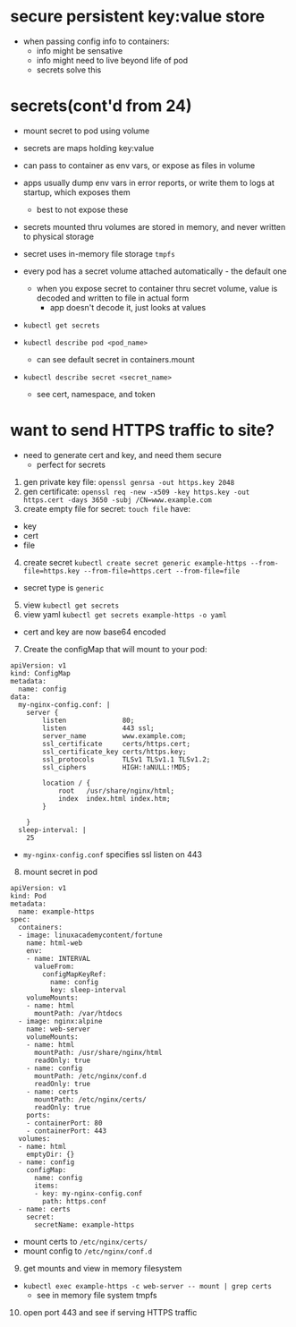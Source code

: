 # secure persistent key:value store
- when passing config info to containers: 
    - info might be sensative
    - info might need to live beyond life of pod
    - secrets solve this

# secrets(cont'd from 24)
- mount secret to pod using volume
- secrets are maps holding key:value
- can pass to container as env vars, or expose as files in volume

- apps usually dump env vars in error reports, or write them to logs at startup, which exposes them
    - best to not expose these
- secrets mounted thru volumes are stored in memory, and never written to physical storage
- secret uses in-memory file storage `tmpfs`
- every pod has a secret volume attached automatically - the default one
    - when you expose secret to container thru secret volume, value is decoded and written to file in actual form
        - app doesn't decode it, just looks at values

- `kubectl get secrets`
- `kubectl describe pod <pod_name>`
    - can see default secret in containers.mount
- `kubectl describe secret <secret_name>`
    - see cert, namespace, and token

# want to send HTTPS traffic to site?
- need to generate cert and key, and need them secure
    - perfect for secrets
1. gen private key file: `openssl genrsa -out https.key 2048`
2. gen certificate: `openssl req -new -x509 -key https.key -out https.cert -days 3650 -subj /CN=www.example.com`
3. create empty file for secret: `touch file`
have:
- key
- cert
- file
4. create secret `kubectl create secret generic example-https --from-file=https.key --from-file=https.cert --from-file=file`
- secret type is `generic`
5. view `kubectl get secrets`
6. view yaml `kubectl get secrets example-https -o yaml`
- cert and key are now base64 encoded
7. Create the configMap that will mount to your pod:
```
apiVersion: v1
kind: ConfigMap
metadata:
  name: config
data:
  my-nginx-config.conf: |
    server {
        listen              80;
        listen              443 ssl;
        server_name         www.example.com;
        ssl_certificate     certs/https.cert;
        ssl_certificate_key certs/https.key;
        ssl_protocols       TLSv1 TLSv1.1 TLSv1.2;
        ssl_ciphers         HIGH:!aNULL:!MD5;

        location / {
            root   /usr/share/nginx/html;
            index  index.html index.htm;
        }

    }
  sleep-interval: |
    25
```
- `my-nginx-config.conf` specifies ssl listen on 443
8. mount secret in pod
```
apiVersion: v1
kind: Pod
metadata:
  name: example-https
spec:
  containers:
  - image: linuxacademycontent/fortune
    name: html-web
    env:
    - name: INTERVAL
      valueFrom:
        configMapKeyRef:
          name: config
          key: sleep-interval
    volumeMounts:
    - name: html
      mountPath: /var/htdocs
  - image: nginx:alpine
    name: web-server
    volumeMounts:
    - name: html
      mountPath: /usr/share/nginx/html
      readOnly: true
    - name: config
      mountPath: /etc/nginx/conf.d
      readOnly: true
    - name: certs
      mountPath: /etc/nginx/certs/
      readOnly: true
    ports:
    - containerPort: 80
    - containerPort: 443
  volumes:
  - name: html
    emptyDir: {}
  - name: config
    configMap:
      name: config
      items:
      - key: my-nginx-config.conf
        path: https.conf
  - name: certs
    secret:
      secretName: example-https
```
- mount certs to `/etc/nginx/certs/`
- mount config to `/etc/nginx/conf.d`

9. get mounts and view in memory filesystem
- `kubectl exec example-https -c web-server -- mount | grep certs`
    - see in memory file system tmpfs

10. open port 443 and see if serving HTTPS traffic